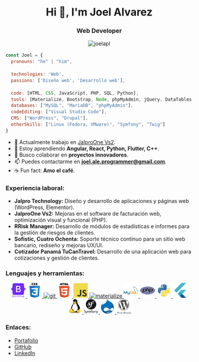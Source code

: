 
<h1 align="center">Hi 👋, I'm Joel Alvarez</h1>
<h3 align="center">Web Developer</h3>

<p align="center"> <img src="https://komarev.com/ghpvc/?username=joelapl&label=Profile%20views&color=0e75b6&style=flat" alt="joelapl" /> </p>


```javascript
const Joel = {
  pronouns: "he" | "him",
  
  technologies: 'Web',
  passions: ['Diseño web', 'Desarrollo web'],
 
  code: [HTML, CSS, JavaScript, PHP, SQL, Python],
  tools: [Materialize, Bootstrap, Node, phpMyAdmin, jQuery, DataTables, Select2, Git, GitHub, GitLab, Bitbucket],
  databases: ["MySQL", "MariaDB", "phpMyAdmin"],
  codeEditing: ["Visual Studio Code"],
  CMS: ["WordPress", "Drupal"],
  otherSkills: ["Linux (Fedora, VMware)", "Symfony", "Twig"]
}
```

- 🔭 Actualmente trabajo en [JalproOne Vs2](https://www.jalpro.com/).
- 🌱 Estoy aprendiendo **Angular, React, Python, Flutter, C++**.
- 👯 Busco colaborar en **proyectos innovadores**.
- 📫 Puedes contactarme en **joel.ale.programmer@gmail.com**.
- ☕ Fun fact: **Amo el café**.

### Experiencia laboral:
- **Jalpro Technology:** Diseño y desarrollo de aplicaciones y páginas web (WordPress, Elementor).
- **JalproOne Vs2:** Mejoras en el software de facturación web, optimización visual y funcional (PHP).
- **RRisk Manager:** Desarrollo de módulos de estadísticas e informes para la gestión de riesgos de clientes.
- **Sofistic, Cuatro Ochenta:** Soporte técnico continuo para un sitio web bancario, rediseño y mejoras UX/UI.
- **Cotizador Panamá TuCanTravel:** Desarrollo de una aplicación web para cotizaciones y gestión de clientes.

### Lenguajes y herramientas:
<p align="center">
  <a href="https://getbootstrap.com" target="_blank" rel="noreferrer">
    <img src="https://raw.githubusercontent.com/devicons/devicon/master/icons/bootstrap/bootstrap-plain-wordmark.svg" alt="bootstrap" width="40" height="40"/>
  </a> 
  <a href="https://www.w3schools.com/css/" target="_blank" rel="noreferrer">
    <img src="https://raw.githubusercontent.com/devicons/devicon/master/icons/css3/css3-original-wordmark.svg" alt="css3" width="40" height="40"/>
  </a>
  <a href="https://git-scm.com/" target="_blank" rel="noreferrer">
    <img src="https://www.vectorlogo.zone/logos/git-scm/git-scm-icon.svg" alt="git" width="40" height="40"/>
  </a>
  <a href="https://www.w3.org/html/" target="_blank" rel="noreferrer">
    <img src="https://raw.githubusercontent.com/devicons/devicon/master/icons/html5/html5-original-wordmark.svg" alt="html5" width="40" height="40"/>
  </a>
  <a href="https://developer.mozilla.org/en-US/docs/Web/JavaScript" target="_blank" rel="noreferrer">
    <img src="https://raw.githubusercontent.com/devicons/devicon/master/icons/javascript/javascript-original.svg" alt="javascript" width="40" height="40"/>
  </a>
  <a href="https://materializecss.com/" target="_blank" rel="noreferrer">
    <img src="https://raw.githubusercontent.com/prplx/svg-logos/5585531d45d294869c4eaab4d7cf2e9c167710a9/svg/materialize.svg" alt="materialize" width="40" height="40"/>
  </a>
  <a href="https://www.mysql.com/" target="_blank" rel="noreferrer">
    <img src="https://raw.githubusercontent.com/devicons/devicon/master/icons/mysql/mysql-original-wordmark.svg" alt="mysql" width="40" height="40"/>
  </a>
  <a href="https://www.php.net" target="_blank" rel="noreferrer">
    <img src="https://raw.githubusercontent.com/devicons/devicon/master/icons/php/php-original.svg" alt="php" width="40" height="40"/>
  </a>
  <a href="https://www.python.org/" target="_blank" rel="noreferrer">
    <img src="https://raw.githubusercontent.com/devicons/devicon/master/icons/python/python-original.svg" alt="python" width="40" height="40"/>
  </a>
  <a href="https://flutter.dev/" target="_blank" rel="noreferrer">
    <img src="https://raw.githubusercontent.com/devicons/devicon/master/icons/flutter/flutter-original.svg" alt="flutter" width="40" height="40"/>
  </a>
  <a href="https://www.linux.org/" target="_blank" rel="noreferrer">
    <img src="https://raw.githubusercontent.com/devicons/devicon/master/icons/linux/linux-original.svg" alt="linux" width="40" height="40"/>
  </a>
  <a href="https://symfony.com/" target="_blank" rel="noreferrer">
    <img src="https://raw.githubusercontent.com/devicons/devicon/master/icons/symfony/symfony-original-wordmark.svg" alt="symfony" width="40" height="40"/>
  </a>
  <a href="https://www.drupal.org/" target="_blank" rel="noreferrer">
    <img src="https://raw.githubusercontent.com/devicons/devicon/master/icons/drupal/drupal-original.svg" alt="drupal" width="40" height="40"/>
  </a>
  <a href="https://www.wordpress.org/" target="_blank" rel="noreferrer">
    <img src="https://raw.githubusercontent.com/devicons/devicon/master/icons/wordpress/wordpress-original.svg" alt="wordpress" width="40" height="40"/>
  </a>
</p>


### Enlaces:
- [Portafolio](https://joelapl.github.io/Joel-Alvarez/)
- [GitHub](https://github.com/JoelAPL)
- [LinkedIn](https://www.linkedin.com/in/joel-alvarez)
